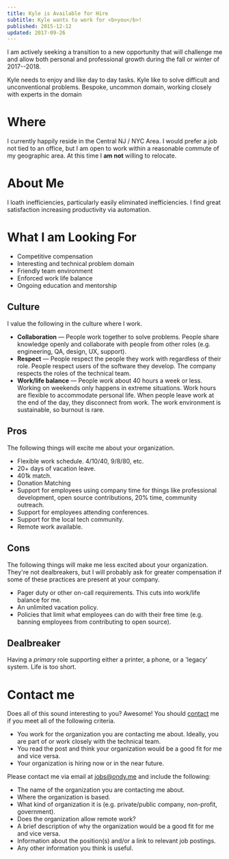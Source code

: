 ```yaml
---
title: Kyle is Available for Hire
subtitle: Kyle wants to work for <b>you</b>!
published: 2015-12-12
updated: 2017-09-26
---
```


<aside class="sidenote">
I am actively seeking a transition to a new opportunity that will challenge me and allow both personal and professional growth during the fall or winter of 2017--2018.
</aside>

Kyle needs to enjoy and like day to day tasks.
Kyle like to solve difficult and unconventional problems. Bespoke, uncommon domain, working closely with experts in the domain



# Where

I currently happily reside in the Central NJ / NYC Area.
I would prefer a job not tied to an office, but I am open to work within a reasonable commute of my geographic area.
At this time I **am not** willing to relocate.

# About Me

I loath inefficiencies, particularly easily eliminated inefficiencies.
I find great satisfaction increasing productivity via automation.

# What I am Looking For

* Competitive compensation
* Interesting and technical problem domain
* Friendly team environment
* Enforced work life balance
* Ongoing education and mentorship

## Culture

I value the following in the culture where I work.

* **Collaboration** — People work together to solve problems. People share knowledge openly and collaborate with people from other roles (e.g. engineering, QA, design, UX, support).
* **Respect** — People respect the people they work with regardless of their role.  People respect users of the software they develop. The company respects the roles of the technical team.
* **Work/life balance** — People work about 40 hours a week or less. Working on weekends only happens in extreme situations. Work hours are flexible to accommodate personal life. When people leave work at the end of the day, they disconnect from work. The work environment is sustainable, so burnout is rare.

## Pros

The following things will excite me about your organization.

* Flexible work schedule. 4/10/40, 9/8/80, etc.
* 20+ days of vacation leave.
* 401k match.
* Donation Matching
* Support for employees using company time for things like professional development, open source contributions, 20% time, community outreach.
* Support for employees attending conferences.
* Support for the local tech community.
* Remote work available.

## Cons

The following things will make me less excited about your organization. They're not dealbreakers, but I will probably ask for greater compensation if some of these practices are present at your company.

* Pager duty or other on-call requirements. This cuts into work/life balance for me.
* An unlimited vacation policy.
* Policies that limit what employees can do with their free time (e.g. banning employees from contributing to open source).

## Dealbreaker

Having a *primary* role supporting either a printer, a phone, or a 'legacy' system. Life is too short.

# Contact me

Does all of this sound interesting to you? Awesome! You should [contact](/contact) me if you meet all of the following criteria.

* You work for the organization you are contacting me about. Ideally, you are part of or work closely with the technical team.
* You read the post and think your organization would be a good fit for me and vice versa.
* Your organization is hiring now or in the near future.

Please contact me via email at <a href="mailto:jobs@ondy.me">jobs@ondy.me</a> and include the following:

* The name of the organization you are contacting me about.
* Where the organization is based.
* What kind of organization it is (e.g. private/public company, non-profit, government).
* Does the organization allow remote work?
* A brief description of why the organization would be a good fit for me and vice versa.
* Information about the position(s) and/or a link to relevant job postings.
* Any other information you think is useful.
